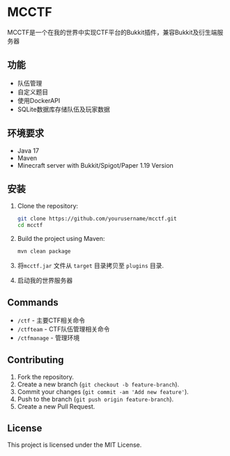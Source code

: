 # MCCTF

MCCTF是一个在我的世界中实现CTF平台的Bukkit插件，兼容Bukkit及衍生端服务器
## 功能

- 队伍管理
- 自定义题目
- 使用DockerAPI
- SQLite数据库存储队伍及玩家数据
## 环境要求

- Java 17
- Maven
- Minecraft server with Bukkit/Spigot/Paper 1.19 Version

## 安装

1. Clone the repository:
    ```sh
    git clone https://github.com/yourusername/mcctf.git
    cd mcctf
    ```

2. Build the project using Maven:
    ```sh
    mvn clean package
    ```

3. 将`mcctf.jar` 文件从 `target` 目录拷贝至 `plugins` 目录.

4. 启动我的世界服务器

## Commands

- `/ctf` - 主要CTF相关命令
- `/ctfteam` - CTF队伍管理相关命令
- `/ctfmanage` - 管理环境

## Contributing

1. Fork the repository.
2. Create a new branch (`git checkout -b feature-branch`).
3. Commit your changes (`git commit -am 'Add new feature'`).
4. Push to the branch (`git push origin feature-branch`).
5. Create a new Pull Request.

## License

This project is licensed under the MIT License.
